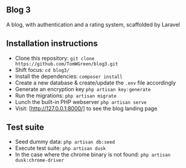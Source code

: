 ## Blog 3
A blog, with authentication and a rating system, scaffolded by Laravel

## Installation instructions
-   Clone this repository: `git clone https://github.com/TomWGreen/blog3.git`
-   Shift focus: `cd blog3/`
-   Install the dependencies: `composer install`
-   Create a new database & create/update the `.env` file accordingly
-   Generate an encryption key `php artisan key:generate`
-   Run the migrations: `php artisan migrate` 
-   Lunch the built-in PHP webserver `php artisan serve`
-   Visit: [http://127.0.0.1:8000/] to see the blog landing page

## Test suite
-   Seed dummy data: `php artisan db:seed`
-   Execute test suite: `php artisan dusk`
-   In the case where the chrome binary is not found: `php artisan dusk:chrome-driver`


